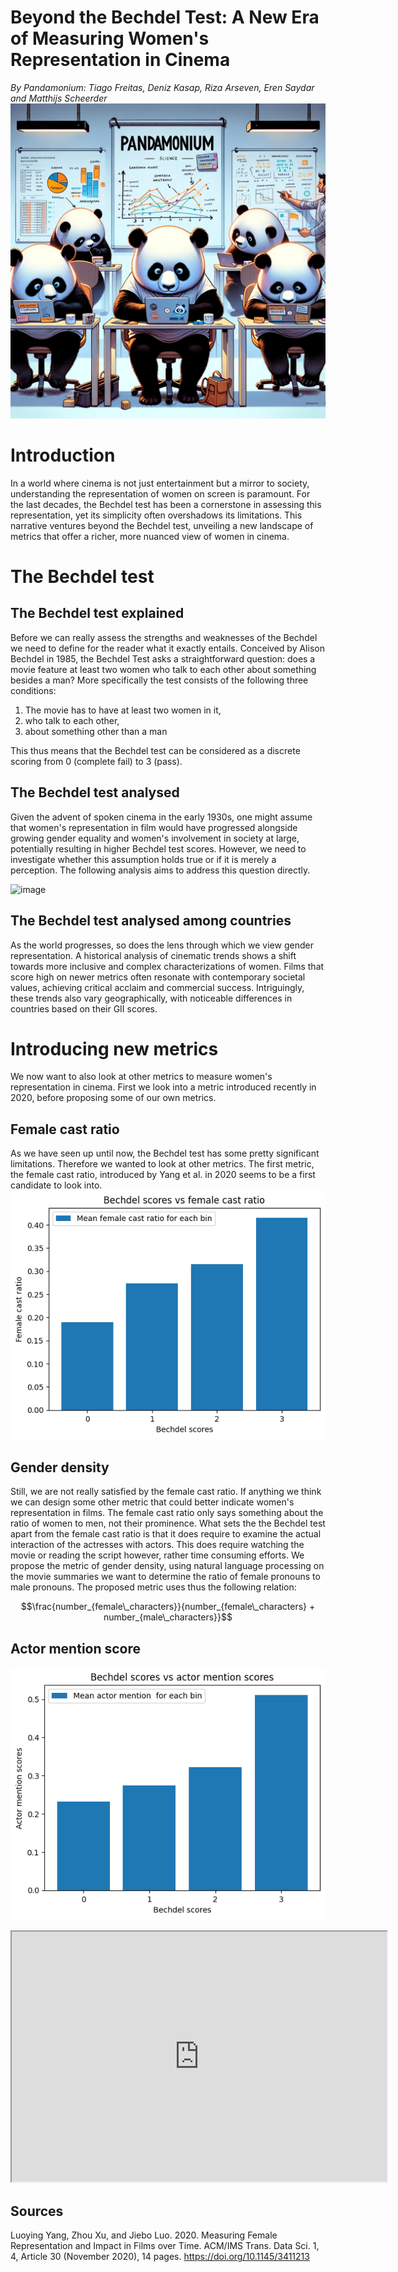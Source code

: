 # Beyond the Bechdel Test: A New Era of Measuring Women's Representation in Cinema
*By Pandamonium: Tiago Freitas, Deniz Kasap, Riza Arseven, Eren Saydar and Matthijs Scheerder*
![us crancking out work for the project](https://github.com/Matthijsscheerder/PandamoniumWebsite/raw/master/PandamoniumPanda.webp)


# Introduction
In a world where cinema is not just entertainment but a mirror to society, understanding the representation of women on screen is paramount. For the last decades, the Bechdel test has been a cornerstone in assessing this representation, yet its simplicity often overshadows its limitations. This narrative ventures beyond the Bechdel test, unveiling a new landscape of metrics that offer a richer, more nuanced view of women in cinema.

# The Bechdel test
## The Bechdel test explained
Before we can really assess the strengths and weaknesses of the Bechdel we need to define for the reader what it exactly entails. Conceived by Alison Bechdel in 1985, the Bechdel Test asks a straightforward question: does a movie feature at least two women who talk to each other about something besides a man? More specifically the test consists of the following three conditions:

1. The movie has to have at least two women in it,
2. who talk to each other,
3. about something other than a man

This thus means that the Bechdel test can be considered as a discrete scoring from 0 (complete fail) to 3 (pass). 

## The Bechdel test analysed
Given the advent of spoken cinema in the early 1930s, one might assume that women's representation in film would have progressed alongside growing gender equality and women's involvement in society at large, potentially resulting in higher Bechdel test scores. However, we need to investigate whether this assumption holds true or if it is merely a perception. The following analysis aims to address this question directly. 

![image](https://github.com/Matthijsscheerder/PandamoniumWebsite/assets/71981923/4ffb13bc-e65e-4a9c-abcc-e3bf64da226b)


## The Bechdel test analysed among countries
As the world progresses, so does the lens through which we view gender representation. A historical analysis of cinematic trends shows a shift towards more inclusive and complex characterizations of women. Films that score high on newer metrics often resonate with contemporary societal values, achieving critical acclaim and commercial success. Intriguingly, these trends also vary geographically, with noticeable differences in countries based on their GII scores.

# Introducing new metrics
We now want to also look at other metrics to measure women's representation in cinema. First we look into a metric introduced recently in 2020, before proposing some of our own metrics.

## Female cast ratio
As we have seen up until now, the Bechdel test has some pretty significant limitations. Therefore we wanted to look at other metrics. The first metric, the female cast ratio, introduced by Yang et al. in 2020 seems to be a first candidate to look into.   
![Bechdel and female cast ratio](https://github.com/Matthijsscheerder/PandamoniumWebsite/blob/master/BechdelFemaleCastRatio.png?raw=true)

## Gender density
Still, we are not really satisfied by the female cast ratio. If anything we think we can design some other metric that could better indicate women's representation in films. The female cast ratio only says something about the ratio of women to men, not their prominence. What sets the the Bechdel test apart from the female cast ratio is that it does require to examine the actual interaction of the actresses with actors. This does require watching the movie or reading the script however, rather time consuming efforts. We propose the metric of gender density, using natural language processing on the movie summaries we want to determine the ratio of female pronouns to male pronouns.
The proposed metric uses thus the following relation:

$$\frac{number_{female\_characters}}{number_{female\_characters} + number_{male\_characters}}$$



## Actor mention score

![Bechdel and actor mention](https://github.com/Matthijsscheerder/PandamoniumWebsite/blob/master/BechdelActorMention.png?raw=true)


<iframe src="https://github.com/Matthijsscheerder/PandamoniumWebsite/master/polarities.html" width="600" height="400"></iframe>


## Sources
Luoying Yang, Zhou Xu, and Jiebo Luo. 2020. Measuring Female Representation and Impact in Films over Time. ACM/IMS Trans. Data Sci. 1, 4, Article 30 (November 2020), 14 pages. https://doi.org/10.1145/3411213






